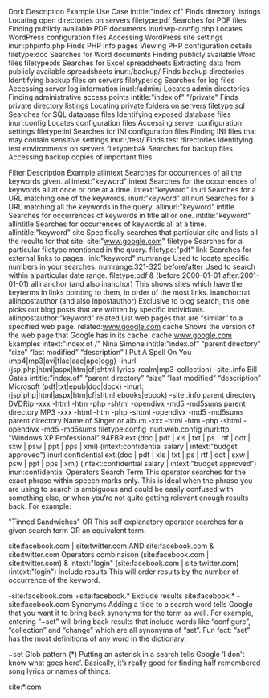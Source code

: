 Dork	Description	Example Use Case
intitle:"index of"	Finds directory listings	Locating open directories on servers
filetype:pdf	Searches for PDF files	Finding publicly available PDF documents
inurl:wp-config.php	Locates WordPress configuration files	Accessing WordPress site settings
inurl:phpinfo.php	Finds PHP info pages	Viewing PHP configuration details
filetype:doc	Searches for Word documents	Finding publicly available Word files
filetype:xls	Searches for Excel spreadsheets	Extracting data from publicly available spreadsheets
inurl:/backup/	Finds backup directories	Identifying backup files on servers
filetype:log	Searches for log files	Accessing server log information
inurl:/admin/	Locates admin directories	Finding administrative access points
intitle:"index of" "/private"	Finds private directory listings	Locating private folders on servers
filetype:sql	Searches for SQL database files	Identifying exposed database files
inurl:config	Locates configuration files	Accessing server configuration settings
filetype:ini	Searches for INI configuration files	Finding INI files that may contain sensitive settings
inurl:/test/	Finds test directories	Identifying test environments on servers
filetype:bak	Searches for backup files	Accessing backup copies of important files


Filter	Description	Example
allintext	Searches for occurrences of all the keywords given.	allintext:"keyword"
intext	Searches for the occurrences of keywords all at once or one at a time.	intext:"keyword"
inurl	Searches for a URL matching one of the keywords.	inurl:"keyword"
allinurl	Searches for a URL matching all the keywords in the query.	allinurl:"keyword"
intitle	Searches for occurrences of keywords in title all or one.	intitle:"keyword"
allintitle	Searches for occurrences of keywords all at a time.	allintitle:"keyword"
site	Specifically searches that particular site and lists all the results for that site.	site:"www.google.com"
filetype	Searches for a particular filetype mentioned in the query.	filetype:"pdf"
link	Searches for external links to pages.	link:"keyword"
numrange	Used to locate specific numbers in your searches.	numrange:321-325
before/after	Used to search within a particular date range.	filetype:pdf & (before:2000-01-01 after:2001-01-01)
allinanchor (and also inanchor)	This shows sites which have the keyterms in links pointing to them, in order of the most links.	inanchor:rat
allinpostauthor (and also inpostauthor)	Exclusive to blog search, this one picks out blog posts that are written by specific individuals.	allinpostauthor:"keyword"
related	List web pages that are “similar” to a specified web page.	related:www.google.com
cache	Shows the version of the web page that Google has in its cache.	cache:www.google.com
Examples
intext:"index of /"
Nina Simone intitle:”index.of” “parent directory” “size” “last modified” “description” I Put A Spell On You (mp4|mp3|avi|flac|aac|ape|ogg) -inurl:(jsp|php|html|aspx|htm|cf|shtml|lyrics-realm|mp3-collection) -site:.info
Bill Gates intitle:”index.of” “parent directory” “size” “last modified” “description” Microsoft (pdf|txt|epub|doc|docx) -inurl:(jsp|php|html|aspx|htm|cf|shtml|ebooks|ebook) -site:.info
parent directory DVDRip -xxx -html -htm -php -shtml -opendivx -md5 -md5sums
parent directory MP3 -xxx -html -htm -php -shtml -opendivx -md5 -md5sums
parent directory Name of Singer or album -xxx -html -htm -php -shtml -opendivx -md5 -md5sums
filetype:config inurl:web.config inurl:ftp
“Windows XP Professional” 94FBR
ext:(doc | pdf | xls | txt | ps | rtf | odt | sxw | psw | ppt | pps | xml) (intext:confidential salary | intext:"budget approved") inurl:confidential
ext:(doc | pdf | xls | txt | ps | rtf | odt | sxw | psw | ppt | pps | xml) (intext:confidential salary | intext:”budget approved”) inurl:confidential
Operators
Search Term
This operator searches for the exact phrase within speech marks only. This is ideal when the phrase you are using to search is ambiguous and could be easily confused with something else, or when you’re not quite getting relevant enough results back. For example:

"Tinned Sandwiches"
OR
This self explanatory operator searches for a given search term OR an equivalent term.

site:facebook.com | site:twitter.com
AND
site:facebook.com & site:twitter.com
Operators combinaison
(site:facebook.com | site:twitter.com) & intext:"login"
(site:facebook.com | site:twitter.com) (intext:"login")
Include results
This will order results by the number of occurrence of the keyword.

-site:facebook.com +site:facebook.*
Exclude results
site:facebook.* -site:facebook.com
Synonyms
Adding a tilde to a search word tells Google that you want it to bring back synonyms for the term as well. For example, entering “~set” will bring back results that include words like “configure”, “collection” and “change” which are all synonyms of “set”. Fun fact: “set” has the most definitions of any word in the dictionary.

~set
Glob pattern (*)
Putting an asterisk in a search tells Google ‘I don’t know what goes here’. Basically, it’s really good for finding half remembered song lyrics or names of things.

site:*.com
